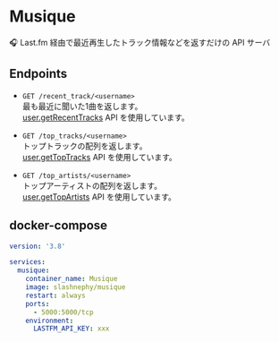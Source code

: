# Musique

🎧 Last.fm 経由で最近再生したトラック情報などを返すだけの API サーバ

## Endpoints

- `GET /recent_track/<username>`  
  最も最近に聞いた1曲を返します。  
  [user.getRecentTracks](https://www.last.fm/api/show/user.getRecentTracks) API を使用しています。

- `GET /top_tracks/<username>`  
  トップトラックの配列を返します。  
  [user.getTopTracks](https://www.last.fm/api/show/user.getTopTracks) API を使用しています。

- `GET /top_artists/<username>`  
  トップアーティストの配列を返します。  
  [user.getTopArtists](https://www.last.fm/api/show/user.getTopArtists) API を使用しています。

## docker-compose

```yml
version: '3.8'

services:
  musique:
    container_name: Musique
    image: slashnephy/musique
    restart: always
    ports:
      - 5000:5000/tcp
    environment:
      LASTFM_API_KEY: xxx
```
